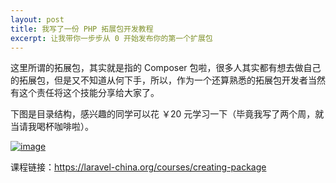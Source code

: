 ```yaml
---
layout: post
title: 我写了一份 PHP 拓展包开发教程
excerpt: 让我带你一步步从 0 开始发布你的第一个扩展包
---
```


这里所谓的拓展包，其实就是指的 Composer 包啦，很多人其实都有想去做自己的拓展包，但是又不知道从何下手，所以，作为一个还算熟悉的拓展包开发者当然有这个责任将这个技能分享给大家了。

下图是目录结构，感兴趣的同学可以花 ￥20 元学习一下（毕竟我写了两个周，就当请我喝杯咖啡啦）。

[![image](https://user-images.githubusercontent.com/1472352/49772566-b3b06080-fd28-11e8-9a15-e32952f59fdb.png)](https://laravel-china.org/courses/creating-package)

课程链接：https://laravel-china.org/courses/creating-package
